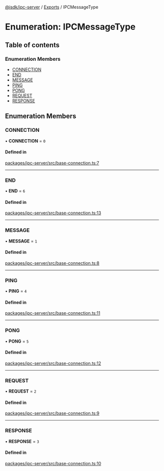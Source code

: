 [@isdk/ipc-server](../README.md) / [Exports](../modules.md) / IPCMessageType

# Enumeration: IPCMessageType

## Table of contents

### Enumeration Members

- [CONNECTION](IPCMessageType.md#connection)
- [END](IPCMessageType.md#end)
- [MESSAGE](IPCMessageType.md#message)
- [PING](IPCMessageType.md#ping)
- [PONG](IPCMessageType.md#pong)
- [REQUEST](IPCMessageType.md#request)
- [RESPONSE](IPCMessageType.md#response)

## Enumeration Members

### CONNECTION

• **CONNECTION** = ``0``

#### Defined in

[packages/ipc-server/src/base-connection.ts:7](https://github.com/isdk/ipc-server.js/blob/7e04835296f1f1152164b6258ff63ec1c337a0e2/src/base-connection.ts#L7)

___

### END

• **END** = ``6``

#### Defined in

[packages/ipc-server/src/base-connection.ts:13](https://github.com/isdk/ipc-server.js/blob/7e04835296f1f1152164b6258ff63ec1c337a0e2/src/base-connection.ts#L13)

___

### MESSAGE

• **MESSAGE** = ``1``

#### Defined in

[packages/ipc-server/src/base-connection.ts:8](https://github.com/isdk/ipc-server.js/blob/7e04835296f1f1152164b6258ff63ec1c337a0e2/src/base-connection.ts#L8)

___

### PING

• **PING** = ``4``

#### Defined in

[packages/ipc-server/src/base-connection.ts:11](https://github.com/isdk/ipc-server.js/blob/7e04835296f1f1152164b6258ff63ec1c337a0e2/src/base-connection.ts#L11)

___

### PONG

• **PONG** = ``5``

#### Defined in

[packages/ipc-server/src/base-connection.ts:12](https://github.com/isdk/ipc-server.js/blob/7e04835296f1f1152164b6258ff63ec1c337a0e2/src/base-connection.ts#L12)

___

### REQUEST

• **REQUEST** = ``2``

#### Defined in

[packages/ipc-server/src/base-connection.ts:9](https://github.com/isdk/ipc-server.js/blob/7e04835296f1f1152164b6258ff63ec1c337a0e2/src/base-connection.ts#L9)

___

### RESPONSE

• **RESPONSE** = ``3``

#### Defined in

[packages/ipc-server/src/base-connection.ts:10](https://github.com/isdk/ipc-server.js/blob/7e04835296f1f1152164b6258ff63ec1c337a0e2/src/base-connection.ts#L10)
